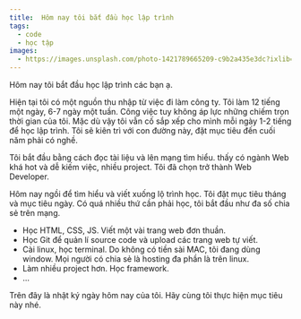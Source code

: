 ```yaml
---
title:  Hôm nay tôi bắt đầu học lập trình
tags:
  - code
  - học tập
images:
  - https://images.unsplash.com/photo-1421789665209-c9b2a435e3dc?ixlib=rb-0.3.5&ixid=eyJhcHBfaWQiOjEyMDd9&s=5b1016b885e7438c4633109d77368d4d&auto=format&fit=crop&w=1651&q=80
---
```

 
Hôm nay tôi bắt đầu học lập trình các bạn ạ.

<!--more-->

Hiện tại tôi có một nguồn thu nhập từ việc đi làm công ty. Tôi làm 12 tiếng một ngày, 6-7 ngày một tuần. Công việc tuy không áp lực những chiếm trọn thời gian của tôi. Mặc dù vậy tôi vẫn cố sắp xếp cho mình mỗi ngày 1-2 tiếng để học lập trình. Tôi sẽ kiên trì với con đường này, đặt mục tiêu đến cuối năm phải có nghề.

Tôi bắt đầu bằng cách đọc tài liệu và lên mạng tìm hiểu. thấy có ngành Web khá hot và dễ kiếm việc, nhiều project. Tôi đã chọn trở thành Web Developer.

Hôm nay ngồi để tìm hiểu và viết xuống lộ trình học. Tôi đặt mục tiêu tháng và mục tiêu ngày. Có quá nhiều thứ cần phải học, tôi bắt đầu như đa số chia sẻ trên mạng.

* Học HTML, CSS, JS. Viết một vài trang web đơn thuần.
* Học Git để quản lí source code và upload các trang web tự viết.
* Cài linux, học terminal. Do không có tiền sài MAC, tôi đang dùng window. Mọi người có chia sẻ là hosting đa phần là trên linux.
* Làm nhiều project hơn. Học framework.
* ...

Trên đây là nhật ký ngày hôm nay của tôi. Hãy cùng tôi thực hiện mục tiêu này nhé.


